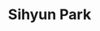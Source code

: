 ---
layout: member
title: Sihyun Park
position: Master student
image: /images/people/sihyun-park.png
---